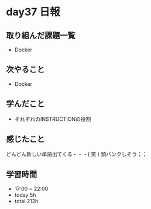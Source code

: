 # day37 日報
## 取り組んだ課題一覧
- Docker

## 次やること
- Docker

## 学んだこと
- それぞれのINSTRUCTIONの役割

## 感じたこと
どんどん新しい単語出てくる・・・( 笑 )
頭パンクしそう；；

## 学習時間
- 17:00 ~ 22:00
- today 5h
- total 213h
